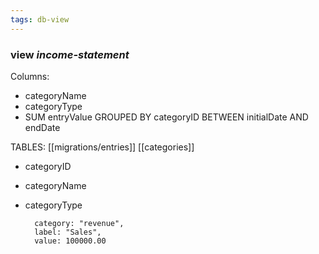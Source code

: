 ```yaml
---
tags: db-view
---
```

### view *income-statement*

Columns:
- categoryName
- categoryType
- SUM entryValue GROUPED BY categoryID BETWEEN initialDate AND endDate

TABLES:
[[migrations/entries]]
[[categories]]


- categoryID
- categoryName
- categoryType

		category: "revenue",
		label: "Sales",
		value: 100000.00